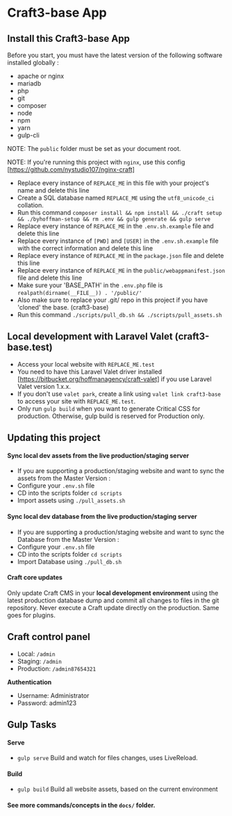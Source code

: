# Craft3-base App

## Install this Craft3-base App

Before you start, you must have the latest version of the following software installed globally :

- apache or nginx
- mariadb
- php
- git
- composer
- node
- npm
- yarn
- gulp-cli

NOTE: The `public` folder must be set as your document root.

NOTE: If you're running this project with `nginx`, use this config [https://github.com/nystudio107/nginx-craft]

- Replace every instance of `REPLACE_ME` in this file with your project's name and delete this line
- Create a SQL database named `REPLACE_ME` using the `utf8_unicode_ci` collation.
- Run this command `composer install && npm install && ./craft setup && ./byhoffman-setup && rm .env && gulp generate && gulp serve`
- Replace every instance of `REPLACE_ME` in the `.env.sh.example` file and delete this line
- Replace every instance of `[PWD]` and `[USER]` in the `.env.sh.example` file with the correct information and delete this line
- Replace every instance of `REPLACE_ME` in the `package.json` file and delete this line
- Replace every instance of `REPLACE_ME` in the `public/webappmanifest.json` file and delete this line
- Make sure your 'BASE_PATH' in the `.env.php` file is `realpath(dirname(__FILE__)) . '/public/'`
- Also make sure to replace your .git/ repo in this project if you have 'cloned' the base. (craft3-base)
- Run this command `./scripts/pull_db.sh && ./scripts/pull_assets.sh`

## Local development with Laravel Valet (craft3-base.test)

- Access your local website with `REPLACE_ME.test`
- You need to have this Laravel Valet driver installed [https://bitbucket.org/hoffmanagency/craft-valet] if you use
Laravel Valet version 1.x.x.
- If you don't use `valet park`, create a link using `valet link craft3-base` to access your site with `REPLACE_ME.test`.
- Only run `gulp build` when you want to generate Critical CSS for production. Otherwise, gulp build is reserved for Production only.

## Updating this project

####  Sync local dev assets from the live pro­duc­tion/staging serv­er
- If you are supporting a production/staging website and want to sync the assets from the Master Version :
- Configure your `.env.sh` file
- CD into the scripts folder `cd scripts`
- Import assets using `./pull_assets.sh`

#### Sync local dev data­base from the live pro­duc­tion/staging serv­er
- If you are supporting a production/staging website and want to sync the Database from the Master Version :
- Configure your `.env.sh` file
- CD into the scripts folder `cd scripts`
- Import Database using `./pull_db.sh`

#### Craft core updates

Only update Craft CMS in your **local development environment** using the latest production database dump and commit
all changes to files in the git repository. Never execute a Craft update directly on the production. Same goes for plugins.

## Craft control panel

- Local: `/admin`
- Staging: `/admin`
- Production: `/admin87654321`

**Authentication**

- Username: Administrator
- Password: admin123

## Gulp Tasks

#### Serve
- `gulp serve` Build and watch for files changes, uses LiveReload.

#### Build
- `gulp build` Build all website assets, based on the current environment

#### See more commands/concepts in the `docs/` folder.

